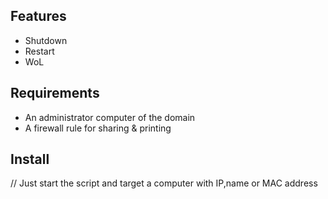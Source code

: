 ## Features

- Shutdown
- Restart
- WoL

 ## Requirements
 
- An administrator computer of the domain
- A firewall rule for sharing & printing
 
 ## Install

// Just start the script and target a computer with IP,name or MAC address



